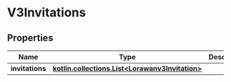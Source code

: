 
# V3Invitations

## Properties
Name | Type | Description | Notes
------------ | ------------- | ------------- | -------------
**invitations** | [**kotlin.collections.List&lt;Lorawanv3Invitation&gt;**](Lorawanv3Invitation.md) |  |  [optional]



